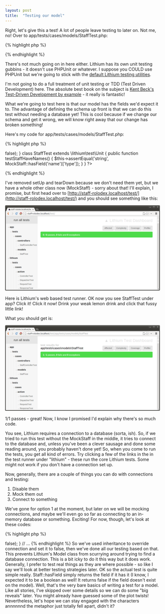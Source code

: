 ```yaml
---
layout: post
title:  "Testing our model"
---
```


Right, let's give this a test! A lot of people leave testing to later on. Not me, no! Over to app/tests/cases/models/StaffTest.php:

{% highlight php %}
<?php
namespace app\tests\cases\models;

use app\models\Staff;

class StaffTest extends \lithium\test\Unit {

	public function setUp() {}

	public function tearDown() {}


}
?>
{% endhighlight %}

There's not much going on in here either. Lithium has its own unit testing gubbins - it doesn't use PHPUnit or whatever. I suppose you COULD use PHPUnit but we're going to stick with the [default Lithium testing utilities](http://lithify.me/docs/manual/quality-code/testing.wiki).

I'm not going to do a full treatment of unit testing or TDD (Test Driven Development) here. The absolute best book on the subject is [Kent Beck's Test-Driven Development by example](http://books.google.com/books/about/Test_Driven_Development.html?id=gFgnde_vwMAC&redir_esc=y) - it really is fantastic!

What we're going to test here is that our model has the fields we'd expect it to. The advantage of defining the schema up front is that we can do this test without needing a database yet! This is cool because if we change our schema and get it wrong, we will know right away that our change has broken something!

Here's my code for app/tests/cases/models/StaffTest.php:

{% highlight php %}
<?php
namespace app\tests\cases\models;

use app\models\Staff;

class MockStaff extends Staff {
    protected $_meta = array('connection' => false);
}

class StaffTest extends \lithium\test\Unit {
    public function testStaffHaveNames() {
        $this->assertEqual('string', MockStaff::hasField('name')['type']);
    }
}
?>
{% endhighlight %}

I've removed setUp and tearDown because we don't need them yet, but we have a whole other class now (MockStaff) - sorry about that! I'll explain, I promise, but first head over to [http://staff-rolodex.localhost/test/](http://staff-rolodex.localhost/test/) and you should see something like this:

![Homepage of the test runner](assets/test-home.png)

Here is Lithium's web based test runner. OK now you see StaffTest under app? Click it! Click it now! Drink your weak lemon drink and click that fussy little link!

What you should get is:

![Result of the test runner](assets/test-staff-1.png)

1/1 passes - great! Now, I know I promised I'd explain why there's so much code.

You see, Lithium requires a connection to a database (sorta, ish). So, if we tried to run this test without the MockStaff in the middle, it tries to connect to the database and, unless you've been a clever sausage and done some reading around, you probably haven't done yet! So, when you come to run the tests, you get all kind of errors. Try clicking a few of the links in the in the test runner under "lithium" - these run the core Lithium tests. Some might not work if you don't have a connection set up.

Now, generally, there are a couple of things you can do with connections and testing:

1. Disable them
2. Mock them out
3. Connect to something

We've gone for option 1 at the moment, but later on we will be mocking connections, and maybe we'll even go so far as connecting to an in-memory database or something. Exciting! For now, though, let's look at these codes:

{% highlight php %}
<?php

// ...
class MockStaff extends Staff {
    protected $_meta = array('connection' => false);
}
// ...

{% endhighlight %}

So we've used inheritance to override connection and set it to false, then we've done all our testing based on that. This prevents Lithium's Model class from scurrying around trying to find a database connection. This is a bit icky to do it this way but it does work. Generally, I prefer to test real things as they are where possible - so like I say we'll look at better testing strategies later.

OK so the actual test is quite simple really. Staff::hasField simply returns the field if it has it (I know, I expected it to be a boolean as well! It returns false if the field doesn't exist on the model).

Well, that's the very bare basics of writing a test for a model. Like all stories, I've skipped over some details so we can do some "big reveals" later. You might already have guessed some of the plot twists! Nevertheless, let's hope we can stay engaged with the characters annnnnnd the metaphor just totally fell apart, didn't it?